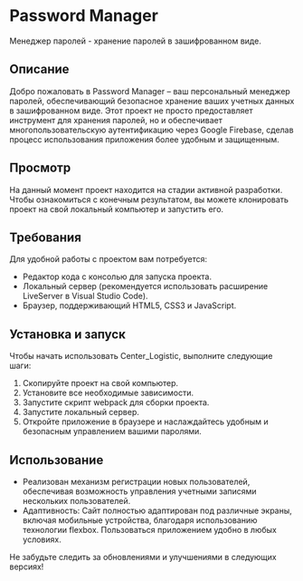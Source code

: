 # Password Manager

Менеджер паролей - хранение паролей в зашифрованном виде.

## Описание

Добро пожаловать в Password Manager – ваш персональный менеджер паролей, обеспечивающий безопасное хранение ваших учетных данных в зашифрованном виде. Этот проект не просто предоставляет инструмент для хранения паролей, но и обеспечивает многопользовательскую аутентификацию через Google Firebase, сделав процесс использования приложения более удобным и защищенным.

## Просмотр

На данный момент проект находится на стадии активной разработки. Чтобы ознакомиться с конечным результатом, вы можете клонировать проект на свой локальный компьютер и запустить его.

## Требования

Для удобной работы с проектом вам потребуется:

- Редактор кода с консолью для запуска проекта.
- Локальный сервер (рекомендуется использовать расширение LiveServer в Visual Studio Code).
- Браузер, поддерживающий HTML5, CSS3 и JavaScript.

## Установка и запуск

Чтобы начать использовать Center_Logistic, выполните следующие шаги:

1. Скопируйте проект на свой компьютер.
2. Установите все необходимые зависимости.
3. Запустите скрипт webpack для сборки проекта.
4. Запустите локальный сервер.
5. Откройте приложение в браузере и наслаждайтесь удобным и безопасным управлением вашими паролями.

## Использование

- Реализован механизм регистрации новых пользователей, обеспечивая возможность управления учетными записями нескольких пользователей.
- Адаптивность: Сайт полностью адаптирован под различные экраны, включая мобильные устройства, благодаря использованию технологии flexbox. Пользоваться приложением удобно в любых условиях.

Не забудьте следить за обновлениями и улучшениями в следующих версиях!
